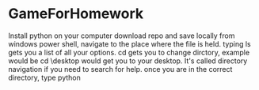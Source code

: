 # GameForHomework
Install python on your computer
download repo and save locally
from windows power shell, navigate to the place where the file is held. typing ls gets you a list of all your options. cd gets you to change dirctory, example would be cd \desktop would get you to your desktop. It's called directory navigation if you need to search for help.
once you are in the correct directory, type python
